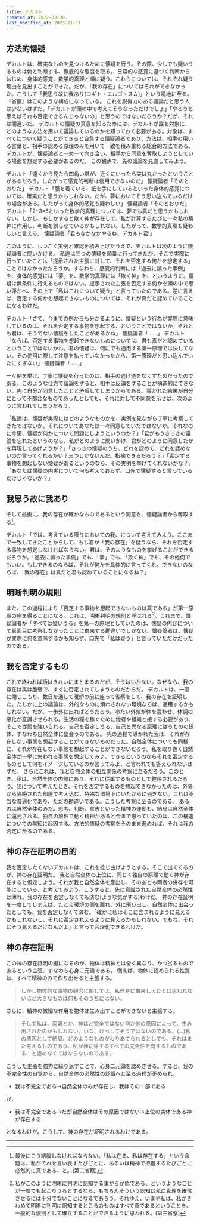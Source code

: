 ```yaml
---
title: デカルト
created_at: 2022-03-30
last_modified_at: 2023-11-11
---
```


## 方法的懐疑

デカルトは、確実なものを見つけるために懐疑を行う。その際、少しでも疑いうるものは偽と判断する、徹底的な態度を取る。
日常的な感覚に基づく判断からはじめ、身体的感覚、数学的真理と順に疑う。これらについては、それぞれ疑う理由を見出すことができた。だが、「我の存在」についてはそれができなかった。こうして「我思う故に我あり(コギト・エルゴ・スム)」という境地に至る。『省察』はこのような構成になっている。
これを説得力のある議論だと思う人は少ないはずだ。「デカルトが頭の中で考えてそうなっただけでしょ」「やろうと思えばそれも否定できるんじゃないの」と思うのではないだろうか？だが、それは間違いだ。
デカルトの懐疑の真意を知るためには、デカルトが誰を対象に、どのような方法を用いて議論しているのかを知っておく必要がある。対象は、すべてについて疑うことができると自負する懐疑論者であり、方法は、相手の用いる言葉と、相手の認める原理のみを用いて一致を積み重ねる総合的方法である。デカルトが、懐疑論者と一対一で向き合い、相手から同意を奪取しようとしている場面を想定する必要があるのだ。
この観点で、先の議論を見直してみよう。

デカルト「遠くから見たら四角い塔が、近くにいったら実は丸かったということがあるだろう。したがって感覚的判断は信用できないのだ」
懐疑論者「そのとおりだ」
デカルト「服を着ている、紙を手にしているといった身体的感覚については、確実だと思うかもしれない。だが、夢においてそう思い込んでいるだけの場合がある。したがって身体的感覚も疑わしい」
懐疑論者「そのとおりだ」
デカルト「2+3=5といった数学的真理については、夢でも真だと思うかもしれない。しかし、もしかすると欺く神が存在して、私が計算するたびに一々私の精神に作用し、判断を誤らせているかもしれない。したがって、数学的真理も疑わしいと言える」
懐疑論者「君もなかなかやるね、デカルト君!」

このように、しつこく実例と確認を積み上げたうえで、デカルトは次のように懐疑論者に問いかける。
私達は三つの懐疑を順番に行ってきたが、そこで実際に行っていたことは「提示された主張に対して、それを否定する何かを想定する」ことではなかっただろうか。すなわち、感覚的判断には「過去に誤った事例」を、身体的感覚には「夢」を、数学的真理には「欺く神」を、というように。懐疑は無条件に行えるものではない。提示された主張を否定する何かを頭の中で思い浮かべ、その上で「私はこれについて疑う」と言っていたのである。逆に言えば、否定する何かを想起できないものについては、それが真だと認めていることになるわけだ。

デカルト「さて、今までの例からも分かるように、懐疑という行為が実際に意味しているのは、それを否定する事物を想起する、ということではないか。それとも君は、そうでない懐疑をしたことがあるかね」
懐疑論者「……」
デカルト「ならば、否定する事物を想起できないものについては、君も真だと認めているということではないかね。君の懐疑は、何にでも通用する第一原理では決してない。その使用に際して注意を払っていなかったから、第一原理だと思い込んでいたにすぎない」
懐疑論者「……」

一々例を挙げ、丁寧に懐疑を行ったのは、相手の逃げ道をなくすためだったのである。このような仕方で議論をすると、相手は反論をすることが構造的にできない。先に自分が同意したことと矛盾してしまうからである。導かれた結果が自分にとって不都合なものであったとしても、それに対して不同意を示せば、次のように言われてしまうだろう。

「私達は、懐疑が実際にはどのようなものかを、実例を見ながら丁寧に考察してきたではないか。それについてあなたは一々同意していたではないか。それなのに今更、懐疑が何かについて問題にしようというのか？」「君がもうさっきの議論を忘れたというのなら、私がどのように問いかけ、君がどのように同意したかを再現してあげようか？」「さっきの懐疑のうち、どれを認めて、どれを認めないのか言ってくれるかい？三つしかないんだ、指摘できるだろう？」「否定する事物を想起しない懐疑があるというのなら、その実例を挙げてくれないかな？」「あなたは懐疑の内実について何も考えておらず、口先で懐疑すると言っているだけじゃないか？」

## 我思う故に我あり

そして最後に、我の存在が確かなものであるという同意を、懐疑論者から奪取する[^ref1]。

[^ref1]:最後にこう結論しなければならない。「私は在る、私は存在する」という命題は、私がそれを言い表すたびごとに、あるいは精神で把握するたびごとに必然的に真である、と。(第二省察)

デカルト「では、考えている限りにおいての我、について考えてみよう。ここまで一致してきたことからして、もし君が「我の存在」を疑うなら、それを否定する事物を想定しなければならない。君は、そのようなものを挙げることができるだろうか。「過去に誤った事例」でも、「夢」でも、「欺く神」でも、その他何でもいい。もしできるのならば、それが何かを具体的に言ってくれ。できないのならば、「我の存在」は真だと君も認めていることになるね？」

## 明晰判明の規則

また、この過程により「否定する事物を想起できないものは真である」が第一原理の座を得ることになる。これは、明晰判明の規則と呼ばれる[^ref2]。これまで、懐疑論者が「すべては疑いうる」を第一の原理としていたのは、懐疑の内容について真面目に考察しなかったことに由来する勘違いでしかない。懐疑論者は、懐疑が実際に何を意味するかも知らず、口先で「私は疑う」と言っていただけだったのである。

[^ref2]:私がこのように明晰に判明に認知する事がらが偽である、というようなことが一度でも起こりうるとするなら、もちろんそういう認知は私に真理を確信させるには十分でないことになるであろう。それゆえ、いまや私は、私がきわめて明晰に判明に認知するところのものはすべて真であるということを、一般的な規則として確立することができるように思われる。(第三省察)

## 我を否定するもの

これで終われば話はきれいにまとまるのだが、そうはいかない。なぜなら、我の存在は実は脆弱で、すぐに否定されてしまうものだからだ。
デカルトは、一室に閉じこもり、数日を通して暖炉の前に座って省察をして、我の存在を証明した。たしかに上の議論は、外的なものに煩わされない環境ならば、通用するかもしれない。だが、一歩外に出ればどうだろう。冷たい外気が体を震わせ、体調の悪化が意識させられる。生活の糧を稼ぐために他者や組織と接する必要があり、そこで従属を強いられる。自己を否定しうる、自己と異なる原理に従うものの総体、すなわち自然全体に出会うのである。
先の過程で導かれた我は、それが存在しない事態を想起することができないものだった。自然全体についても同様に、それが存在しない事態を想起することができないだろう。私を取り巻く自然全体が一挙に失われる事態を想定してみよ、できるというのならそれを否定するものとして何をイメージしているのか言ってみよ、と言われても答えられないはずだ。
さらにこれは、我と自然全体の相互関係の考察に至るだろう。このとき、我は、自然全体の内部にあり、それに従属するものとして整理されるだろう。我について考えたとき、それを否定するものを想起できなかったのは、外界から隔絶された部屋で考え込む、特殊な環境下にいたからに過ぎない。これは不当な普遍化であり、ただの勘違いである。こうした考察に至るのである。
あるのは自然全体のみだ。思考、判断、意志といった精神の運動も、結局は自然全体に還元される。独自の原理で動く精神があると今まで思っていたのは、この構造についての無知に起因する。方法的懐疑の考察をそのまま進めれば、それは我の否定に至るのである。

## 神の存在証明の目的

我を否定したくないデカルトは、これを捻じ曲げようとする。そこで出てくるのが、神の存在証明だ。
我と自然全体の上位に、同じく独自の原理で動く神が存在すると仮定しよう。それが我と自然全体を産出し、そのあとも両者の併存を可能にしている、と考えてみよう。こうすると、先に意識された自然全体の必然性は薄れ、我の存在を否定しなくても済む(ような気がする)わけだ。
神の存在証明を一度してしまえば、たとえ暖炉の側を離れ、外に飛び出し、自然全体に出会ったとしても、我を否定しなくて済む。「確かに私はそこに含まれるように見えるかもしれないし、それに否定されえるように見えるかもしれない。でもね、それはそう見えるだけなんだよ」と言って合理化できるわけだ。

## 神の存在証明

この神の存在証明の鍵になるのが、物体は精神とは全く異なり、かつ劣るものであるという主張、すなわち心身二元論である。
例えば、物体に認められる性質は、すべて精神のみで作り出せると主張する。

>しかし物体的な事物の観念に関しては、私自身に由来しえたとは思われないほど大きなものは何もそのうちにはない。

さらに、精神の微細な作用を物体は生み出すことができないと主張する。

>そして私は、両親とか、神ほど完全ではない何か他の原因によって、生み出されたのかもしれない。いな、けっしてそうではないのである。(...)私の原因として結局、どのようなものがわりあてられるとしても、それはまた考えるものであり、私が神に帰するすべての完全性を有するものである、と認めなくてはならないのである。

こうした主張を強力に繰り返すことで、心身二元論を認めさせる。すると、我の不完全性の自覚から、自然全体の必然性の認識へと至る過程が歪められ、

- 我は不完全である→自然全体のみが存在し、我はその一部である

が、

- 我は不完全である→だが自然全体はその原因ではない→上位の実体である神が存在する

となるわけだ。こうして、神の存在が証明されるわけである。

---